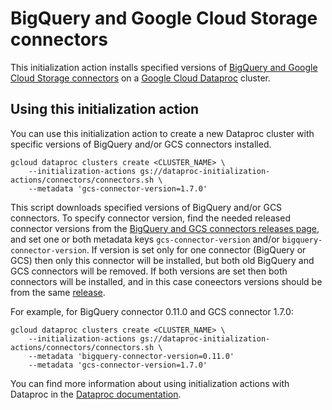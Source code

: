 # BigQuery and Google Cloud Storage connectors

This initialization action installs specified versions of [BigQuery and Google Cloud Storage connectors](https://github.com/GoogleCloudPlatform/bigdata-interop)
on a [Google Cloud Dataproc](https://cloud.google.com/dataproc) cluster.

## Using this initialization action
You can use this initialization action to create a new Dataproc cluster with specific versions of BigQuery and/or GCS connectors installed.

```
gcloud dataproc clusters create <CLUSTER_NAME> \
    --initialization-actions gs://dataproc-initialization-actions/connectors/connectors.sh \
    --metadata 'gcs-connector-version=1.7.0'
```

This script downloads specified versions of BigQuery and/or GCS connectors.
To specify connector version, find the needed released connector versions from the
[BigQuery and GCS connectors releases page](https://github.com/GoogleCloudPlatform/bigdata-interop/releases),
and set one or both metadata keys `gcs-connector-version` and/or `bigquery-connector-version`.
If version is set only for one connector (BigQuery or GCS) then only this connector will be installed, but both old BigQuery and GCS connectors will be removed.
If both versions are set then both connectors will be installed, and in this case coneectors versions should be from the same [release](https://github.com/GoogleCloudPlatform/bigdata-interop/releases).

For example, for BigQuery connector 0.11.0 and GCS connector 1.7.0:
```
gcloud dataproc clusters create <CLUSTER_NAME> \
    --initialization-actions gs://dataproc-initialization-actions/connectors/connectors.sh \
    --metadata 'bigquery-connector-version=0.11.0' 
    --metadata 'gcs-connector-version=1.7.0'
```

You can find more information about using initialization actions with Dataproc in the [Dataproc documentation](https://cloud.google.com/dataproc/init-actions).
